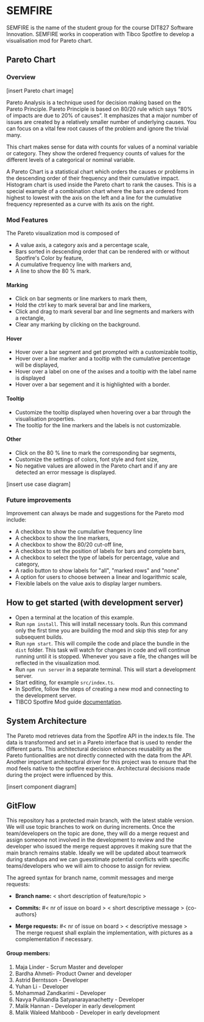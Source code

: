 # SEMFIRE #
SEMFIRE is the name of the student group for the course DIT827 Software Innovation. 
SEMFIRE works in cooperation with Tibco Spotfire to develop a visualisation mod for Pareto chart. 

## Pareto Chart ##

### Overview
 
[insert Pareto chart image]

Pareto Analysis is a technique used for decision making based on the Pareto Principle. Pareto Principle is based on 80/20 rule which says “80% of impacts are due to 20% of causes”. It emphasizes that a major number of issues are created by a relatively smaller number of underlying causes. You can focus on a vital few root causes of the problem and ignore the trivial many.

This chart makes sense for data with counts for values of a nominal variable or category. They show the ordered frequency counts of values for the different levels of a categorical or nominal variable.

A Pareto Chart is a statistical chart which orders the causes or problems in the descending order of their frequency and their cumulative impact. Histogram chart is used inside the Pareto chart to rank the causes.
This is a special example of a combination chart where the bars are ordered from highest to lowest with the axis on the left and a line for the cumulative frequency represented as a curve with its axis on the right.

### Mod Features

The Pareto visualization mod is composed of 
- A value axis, a category axis and a percentage scale,
- Bars sorted in descending order that can be rendered with or without Spotfire's Color by feature, 
- A cumulative frequency line with markers and,
- A line to show the 80 % mark.

#### Marking
- Click on bar segments or line markers to mark them,
- Hold the ctrl key to mark several bar and line markers,
- Click and drag to mark several bar and line segments and markers with a rectangle,
- Clear any marking by clicking on the background.

#### Hover
- Hover over a bar segment and get prompted with a customizable tooltip,
- Hover over a line marker and a tooltip with the cumulative percentage will be displayed,
- Hover over a label on one of the axises and a tooltip with the label name is displayed
- Hover over a bar segement and it is highlighted with a border. 

#### Tooltip
- Customize the tooltip displayed when hovering over a bar through the visualisation properties. 
- The tooltip for the line markers and the labels is not customizable.

#### Other
- Click on the 80 % line to mark the corresponding bar segments,
- Customize the settings of colors, font style and font size,
- No negative values are allowed in the Pareto chart and if any are detected an error message is displayed. 

[insert use case diagram]

### Future improvements

Improvement can always be made and suggestions for the Pareto mod include:
- A checkbox to show the cumulative frequency line
- A checkbox to show the line markers,
- A checkbox to show the 80/20 cut-off line,
- A checkbox to set the position of labels for bars and complete bars,
- A checkbox to select the type of labels for percentage, value and category,
- A radio button to show labels for "all", "marked rows" and "none"
- A option for users to choose between a linear and logarithmic scale,
- Flexible labels on the value axis to display larger numbers.

## How to get started (with development server)

- Open a terminal at the location of this example.
- Run `npm install`. This will install necessary tools. Run this command only the first time you are building the mod and skip this step for any subsequent builds.
- Run `npm start`. This will compile the code and place the bundle in the `dist` folder. This task will watch for changes in code and will continue running until it is stopped. Whenever you save a file, the changes will be reflected in the visualization mod.
- Run `npm run server` in a separate terminal. This will start a development server.
- Start editing, for example `src/index.ts`.
- In Spotfire, follow the steps of creating a new mod and connecting to the development server.
- TIBCO Spotfire Mod guide [documentation](https://tibcosoftware.github.io/spotfire-mods/docs/using-the-api/api-docs/).

## System Architecture

The Pareto mod retrieves data from the Spotfire API in the index.ts file. 
The data is transformed and set in a Pareto interface that is used to render 
the different parts. This architectural decision enhances reusability as the 
Pareto funtionalities are not directly connected with the data from the API. Another important architectural driver for this project was to ensure that the mod feels native to the spotfire experience. Architectural decisions made during the project were influenced by this. 

[insert component diagram]

## GitFlow ## 
This repository has a protected main branch, with the latest stable version. We will use topic branches to work on during increments. Once the team/developers on the topic are done, they will do a merge request and assign someone not involved in the development to review and the developer who issued the merge request approves it making sure that the main branch remains stable. Ideally we will be updated about teamwork during standups and we can guesstimate potential conflicts with specific teams/developers who we will aim to choose to assign for review.

The agreed syntax for branch name, commit messages and merge requests:

* **Branch name:** < short description of feature/topic >  
  
* **Commits:** #< nr of issue on board > < short descriptive message > {co-authors} 
  
* **Merge requests:** #< nr of issue on board > < descriptive message > The merge request shall explain the implementation, with pictures as a complementation if necessary.

#### Group members:

1. Maja Linder - Scrum Master and developer
2. Bardha Ahmeti- Product Owner and developer
3. Astrid Berntsson - Developer
4. Yuhan Li - Developer
5. Mohammad Zandkarimi - Developer
6. Navya Pulikandla Satyanarayanachetty - Developer 
7. Malik Hannan - Developer in early development
8. Malik Waleed Mahboob - Developer in early development
